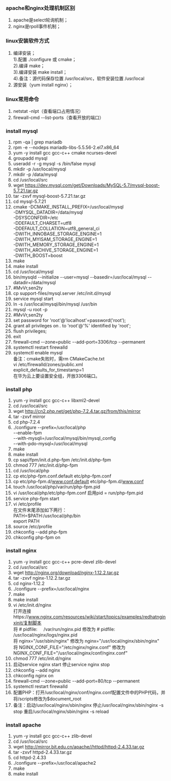 ### apache和nginx处理机制区别
1. apache是select轮询机制；  
2. nginx是rpoll事件机制；
### linux安装软件方式
1. 编译安装；  
1).配置 ./configure 或 cmake；  
2).编译 make；  
3).编译安装 make install；  
4).备注：源代码保存位置 /usr/local/src，软件安装位置 /usr/local
2. 源安装（yum install nginx）；
### linux常用命令
1. netstat -nlpt（查看端口占用情况）  
2. firewall-cmd --list-ports（查看开放的端口）
### install mysql
1. rpm -qa | grep mariadb  
2. rpm -e --nodeps mariadb-libs-5.5.56-2.el7.x86_64  
3. yum -y install gcc gcc-c++ cmake ncurses-devel  
4. groupadd mysql  
5. useradd -r -g mysql -s /bin/false mysql  
6. mkdir -p /usr/local/mysql  
7. mkdir -p /data/mysql  
8. cd /usr/local/src  
9. wget https://dev.mysql.com/get/Downloads/MySQL-5.7/mysql-boost-5.7.21.tar.gz  
10. tar -zxvf mysql-boost-5.7.21.tar.gz  
11. cd mysql-5.7.21  
12. cmake -DCMAKE_INSTALL_PREFIX=/usr/local/mysql \
-DMYSQL_DATADIR=/data/mysql \
-DSYSCONFDIR=/etc \
-DDEFAULT_CHARSET=utf8 \
-DDEFAULT_COLLATION=utf8_general_ci \
-DWITH_INNOBASE_STORAGE_ENGINE=1 \
-DWITH_MYISAM_STORAGE_ENGINE=1 \
-DWITH_MEMORY_STORAGE_ENGINE=1 \
-DWITH_ARCHIVE_STORAGE_ENGINE=1 \
-DWITH_BOOST=boost  
13. make
14. make install  
13. cd /usr/local/mysql  
14. bin/mysqld --initialize --user=mysql --basedir=/usr/local/mysql --datadir=/data/mysql  
15. #MvVr,sen2ty  
16. cp support-files/mysql.server /etc/init.d/mysql  
17. service mysql start  
18. ln -s /usr/local/mysql/bin/mysql /usr/bin  
19. mysql -u root -p  
20. #MvVr,sen2ty
21. set password for 'root'@'localhost'=password('root');   
22. grant all privileges on *.* to 'root'@'%' identified by 'root';  
23. flush privileges;  
24. exit  
25. firewall-cmd --zone=public --add-port=3306/tcp --permanent  
26. systemctl restart firewalld  
27. systemctl enable mysql  
备注：cmake失败时，需rm CMakeCache.txt   
vi /etc/firewalld/zones/public.xml  
explicit_defaults_for_timestamp=1  
在华为云上要设置安全组，开放3306端口。  
### install php
1. yum -y install gcc gcc-c++ libxml2-devel 
2. cd /usr/local/src  
3. wget http://cn2.php.net/get/php-7.2.4.tar.gz/from/this/mirror  
4. tar -zxvf mirror  
5. cd php-7.2.4  
6. ./configure --prefix=/usr/local/php \
   --enable-fpm \
   --with-mysqli=/usr/local/mysql/bin/mysql_config \
   --with-pdo-mysql=/usr/local/mysql  
7. make  
8. make install  
9. cp sapi/fpm/init.d.php-fpm /etc/init.d/php-fpm  
10. chmod 777 /etc/init.d/php-fpm  
11. cd /usr/local/php
12. cp etc/php-fpm.conf.default etc/php-fpm.conf  
13. cp etc/php-fpm.d/www.conf.default etc/php-fpm.d/www.conf  
14. touch /usr/local/php/var/run/php-fpm.pid  
15. vi /usr/local/php/etc/php-fpm.conf 启用pid = run/php-fpm.pid
16. service php-fpm start
17. vi /etc/profile  
    在文件末尾添加如下两行：  
    PATH=$PATH:/usr/local/php/bin  
    export PATH  
18. source /etc/profile  
19. chkconfig --add php-fpm  
20. chkconfig php-fpm on
### install nginx
1. yum -y install gcc gcc-c++ pcre-devel zlib-devel  
2. cd /usr/local/src
3. wget http://nginx.org/download/nginx-1.12.2.tar.gz  
4. tar -zxvf nginx-1.12.2.tar.gz  
5. cd nginx-1.12.2  
6. ./configure --prefix=/usr/local/nginx
7. make
8. make install  
9. vi /etc/init.d/nginx  
   打开连接https://www.nginx.com/resources/wiki/start/topics/examples/redhatnginxinit/复制脚本  
   将 # pidfile:     /var/run/nginx.pid 修改为 # pidfile:     /usr/local/nginx/logs/nginx.pid  
   将 nginx="/usr/sbin/nginx" 修改为 nginx="/usr/local/nginx/sbin/nginx"  
   将 NGINX_CONF_FILE="/etc/nginx/nginx.conf" 修改为 NGINX_CONF_FILE="/usr/local/nginx/conf/nginx.conf"  
10. chmod 777 /etc/init.d/nginx  
11. 启动service nginx start 停止service nginx stop  
12. chkconfig --add nginx
13. chkconfig nginx on  
14. firewall-cmd --zone=public --add-port=80/tcp --permanent
15. systemctl restart firewalld
16. 配置PHP：打开/usr/local/nginx/conf/nginx.conf配置文件中的PHP代码，并将/scripts修改为$document_root  
17. 备注：启动/usr/local/nginx/sbin/nginx 停止/usr/local/nginx/sbin/nginx -s stop 重启/usr/local/nginx/sbin/nginx -s reload 
### install apache
1. yum -y install gcc gcc-c++ zlib-devel  
2. cd /usr/local/src
3. wget http://mirror.bit.edu.cn/apache//httpd/httpd-2.4.33.tar.gz  
4. tar -zxvf httpd-2.4.33.tar.gz  
5. cd httpd-2.4.33  
6. ./configure --prefix=/usr/local/apache2
7. make
8. make install  
